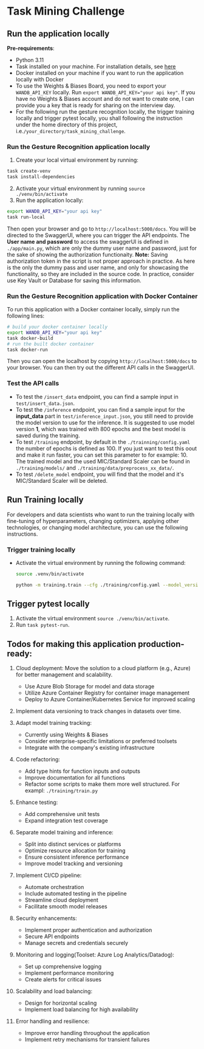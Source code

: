# Task Mining Challenge

## Run the application locally 

**Pre-requirements**: 
- Python 3.11
- Task installed on your machine. For installation details, see [here](https://taskfile.dev/installation/)
- Docker installed on your machine if you want to run the application locally with Docker
- To use the Weights & Biases Board, you need to export your `WANDB_API_KEY` locally. Run `export WANDB_API_KEY="your api key"`. If you have no Weights & Biases account and do not want to create one, I can provide you a key that is ready for sharing on the interview day.
- For the following run the gesture recognition locally, the trigger training locally and trigger pytest locally, you shall following the instruction under the home directory of this project, i.e.`/your_directory/task_mining_challenge`.

### Run the Gesture Recognition application locally

1. Create your local virtual environment by running:

```bash
task create-venv
task install-dependencies
```
2. Activate your virtual environment by running `source ./venv/bin/activate`
3. Run the application locally:
```bash
export WANDB_API_KEY="your api key"
task run-local
```
Then open your browser and go to `http://localhost:5000/docs`. You will be directed to the SwaggerUI, where you can trigger the API endpoints. The **User name and password** to access the swaggerUI is defined in `./app/main.py`, which are only the dummy user name and password, just for the sake of showing the authorization functionaity. **Note:** Saving authorization token in the script is not proper approach in practice. As here is the only the dummy pass and user name, and only for showcasing the functionality, so they are included in the source code. In practice, consider use Key Vault or Database for saving this information.

### Run the Gesture Recognition application with Docker Container

To run this application with a Docker container locally, simply run the following lines:
```bash
# build your docker container locally 
export WANDB_API_KEY="your api key" 
task docker-build
# run the built docker container
task docker-run
```
Then you can open the localhost by copying `http://localhost:5000/docs` to your browser. You can then try out the different API calls in the SwaggerUI.

### Test the API calls

- To test the `/insert_data` endpoint, you can find a sample input in `test/insert_data.json`.
- To test the `/inference` endpoint, you can find a sample input for the **input_data** part in `test/inference_input.json`, you still need to provide the model version to use for the inference. It is suggested to use model version **1**, which was trained with 800 epochs and the best model is saved during the training.
- To test `/training` endpoint, by default in the `./trainning/config.yaml` the number of epochs is defined as 100. If you just want to test this oout and make it run faster, you can set this parameter to for example: 10. The trained model and the used MIC/Standard Scaler can be found in `./training/models/` and `./training/data/preprocess_xx_data/`.
- To test `/delete_model` endpoint, you will find that the model and it's MIC/Standard Scaler will be deleted. 

## Run Training locally 

For developers and data scientists who want to run the training locally with fine-tuning of hyperparameters, changing optimizers, applying other technologies, or changing model architecture, you can use the following instructions.

### Trigger training locally
- Activate the virtual environment by running the following command:

    ```bash 
    source .venv/bin/activate
    ```

    ```bash
    python -m training.train --cfg ./training/config.yaml --model_version 2
    ```

## Trigger pytest locally
1. Activate the virtual environment `source ./venv/bin/activate`.
2. Run `task pytest-run`.


## Todos for making this application production-ready:
1. Cloud deployment: Move the solution to a cloud platform (e.g., Azure) for better management and scalability.
   - Use Azure Blob Storage for model and data storage
   - Utilize Azure Container Registry for container image management
   - Deploy to Azure Container/Kubernetes Service for improved scaling

2. Implement data versioning to track changes in datasets over time.

3. Adapt model training tracking:
   - Currently using Weights & Biases
   - Consider enterprise-specific limitations or preferred toolsets
   - Integrate with the company's existing infrastructure

4. Code refactoring:
   - Add type hints for function inputs and outputs
   - Improve documentation for all functions
   - Refactor some scripts to make them more well structured. For exampl: `./training/train.py`

5. Enhance testing:
   - Add comprehensive unit tests
   - Expand integration test coverage

6. Separate model training and inference:
   - Split into distinct services or platforms
   - Optimize resource allocation for training
   - Ensure consistent inference performance
   - Improve model tracking and versioning

7. Implement CI/CD pipeline:
   - Automate orchestration
   - Include automated testing in the pipeline
   - Streamline cloud deployment
   - Facilitate smooth model releases

8. Security enhancements:
   - Implement proper authentication and authorization
   - Secure API endpoints
   - Manage secrets and credentials securely

9. Monitoring and logging(Toolset: Azure Log Analytics/Datadog):
   - Set up comprehensive logging
   - Implement performance monitoring
   - Create alerts for critical issues

10. Scalability and load balancing:
    - Design for horizontal scaling
    - Implement load balancing for high availability

11. Error handling and resilience:
    - Improve error handling throughout the application
    - Implement retry mechanisms for transient failures
